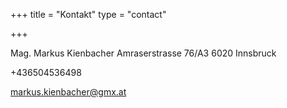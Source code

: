 +++
title = "Kontakt"
type = "contact"

+++

Mag. Markus Kienbacher
Amraserstrasse 76/A3
6020 Innsbruck

+436504536498

markus.kienbacher@gmx.at


